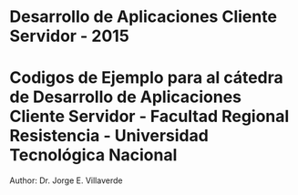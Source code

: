# Desarrollo de Aplicaciones Cliente Servidor - 2015
Codigos de Ejemplo para al cátedra de Desarrollo de Aplicaciones Cliente Servidor - Facultad Regional Resistencia - Universidad Tecnológica Nacional
==============================================================================================
Author: Dr. Jorge E. Villaverde


